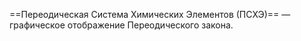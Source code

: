 ==Переодическая Система Химических Элементов (ПСХЭ)== — графическое отображение Переодического закона.
